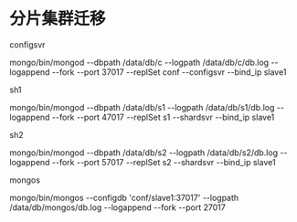 # 分片集群迁移

configsvr

mongo/bin/mongod --dbpath /data/db/c --logpath /data/db/c/db.log  --logappend --fork --port 37017 --replSet conf --configsvr --bind_ip slave1




sh1

mongo/bin/mongod --dbpath /data/db/s1 --logpath /data/db/s1/db.log  --logappend --fork --port 47017 --replSet s1 --shardsvr --bind_ip slave1




sh2

mongo/bin/mongod --dbpath /data/db/s2 --logpath /data/db/s2/db.log  --logappend --fork --port 57017 --replSet s2 --shardsvr --bind_ip slave1



mongos

mongo/bin/mongos --configdb 'conf/slave1:37017' --logpath /data/db/mongos/db.log  --logappend --fork --port 27017


